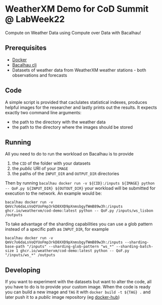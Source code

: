 # WeatherXM Demo for CoD Summit @ LabWeek22

Compute on Weather Data using Compute over Data with Bacalhau!

## Prerequisites

- [Docker](https://www.docker.com/get-started/)
- [Bacalhau cli](https://docs.bacalhau.org/getting-started/installation)
- Datasets of weather data from WeatherXM weather stations - both observations and forecasts

## Code

A simple script is provided that caclulates statistical indexes, produces helpful images for the researcher and lastly prints out the results.
It expects exactly two command line arguments:
- the path to the directory with the weather data
- the path to the directory where the images should be stored

## Running 

All you need to do to run the workload on Bacalhau is to provide
1. the `CID` of the folder with your datasets
2. the *public* URI of your `IMAGE`
3. the paths of the `INPUT_DIR` and `OUTPUT_DIR` directories

Then by running
`bacalhau docker run -v ${CID}:/inputs ${IMAGE} python -- QoF.py ${INPUT_DIR} ${OUTOUT_DIR}`
your workload will be submitted for execution to the network. An example would be:
```
bacalhau docker run -v QmVc7o6daLsVoQYUoFmp3rkD8XXD9pXnmsbgyTWmB89w3h:/inputs ghcr.io/weatherxm/cod-demo:latest python -- QoF.py /inputs/ws_lisbon /outputs
```

To take advantage of the sharding capabilities you can use a glob pattern instead of a specific path as `INPUT_DIR`, for example
```
bacalhau docker run -v QmVc7o6daLsVoQYUoFmp3rkD8XXD9pXnmsbgyTWmB89w3h:/inputs --sharding-base-path "/inputs" --sharding-glob-pattern "ws_*" --sharding-batch-size 1 ghcr.io/weatherxm/cod-demo:latest python -- QoF.py "/inputs/ws_*" /outputs
```

## Developing  

If you want to experiment with the datasets but want to alter the code, all you have to do is to provide your custom image. 
When the code is ready you can build a new image and `TAG` it with 
`docker build -t ${TAG} .`
and later push it to a *public* image repository (eg [docker-hub](https://hub.docker.com/)) 
